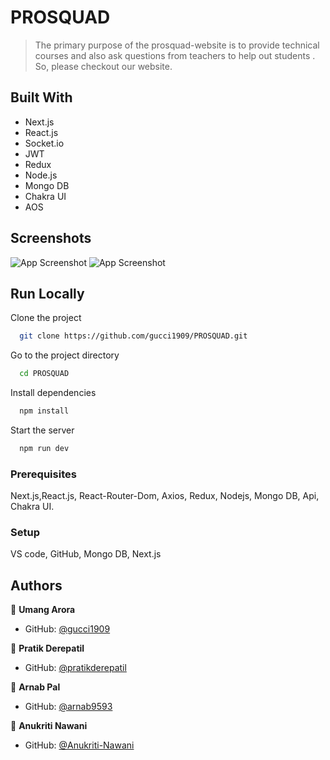# PROSQUAD

>The primary purpose of the prosquad-website is to provide technical courses and also ask questions from teachers to help out students . So, please checkout our website.

## Built With

- Next.js
- React.js
- Socket.io
- JWT
- Redux
- Node.js
- Mongo DB
- Chakra UI
- AOS


## Screenshots

![App Screenshot](https://i.ibb.co/YP8d98j/Screenshot-130.png)
![App Screenshot](https://i.ibb.co/2ydKHpV/Screenshot-132.png)


## Run Locally

Clone the project

```bash
  git clone https://github.com/gucci1909/PROSQUAD.git
```

Go to the project directory

```bash
  cd PROSQUAD
```

Install dependencies

```bash
  npm install
```

Start the server

```bash
  npm run dev
```



### Prerequisites
Next.js,React.js, React-Router-Dom, Axios, Redux, Nodejs, Mongo DB, Api, Chakra UI.

### Setup
VS code,
 GitHub, Mongo DB, Next.js


## Authors

👤 **Umang Arora**

- GitHub: [@gucci1909](https://github.com/gucci1909)

👤 **Pratik Derepatil**

- GitHub: [@pratikderepatil](https://github.com/pratikderepatil)

👤 **Arnab Pal**

- GitHub: [@arnab9593](https://github.com/arnab9593)

👤 **Anukriti Nawani**

- GitHub: [@Anukriti-Nawani](https://github.com/Anukriti-Nawani)
